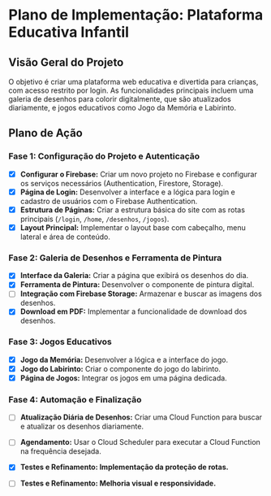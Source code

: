 # Plano de Implementação: Plataforma Educativa Infantil

## Visão Geral do Projeto

O objetivo é criar uma plataforma web educativa e divertida para crianças, com acesso restrito por login. As funcionalidades principais incluem uma galeria de desenhos para colorir digitalmente, que são atualizados diariamente, e jogos educativos como Jogo da Memória e Labirinto.

## Plano de Ação

### Fase 1: Configuração do Projeto e Autenticação

- [x] **Configurar o Firebase:** Criar um novo projeto no Firebase e configurar os serviços necessários (Authentication, Firestore, Storage).
- [x] **Página de Login:** Desenvolver a interface e a lógica para login e cadastro de usuários com o Firebase Authentication.
- [x] **Estrutura de Páginas:** Criar a estrutura básica do site com as rotas principais (`/login`, `/home`, `/desenhos`, `/jogos`).
- [x] **Layout Principal:** Implementar o layout base com cabeçalho, menu lateral e área de conteúdo.

### Fase 2: Galeria de Desenhos e Ferramenta de Pintura

- [x] **Interface da Galeria:** Criar a página que exibirá os desenhos do dia.
- [x] **Ferramenta de Pintura:** Desenvolver o componente de pintura digital.
- [ ] **Integração com Firebase Storage:** Armazenar e buscar as imagens dos desenhos.
- [x] **Download em PDF:** Implementar a funcionalidade de download dos desenhos.

### Fase 3: Jogos Educativos

- [x] **Jogo da Memória:** Desenvolver a lógica e a interface do jogo.
- [x] **Jogo do Labirinto:** Criar o componente do jogo do labirinto.
- [x] **Página de Jogos:** Integrar os jogos em uma página dedicada.

### Fase 4: Automação e Finalização

- [ ] **Atualização Diária de Desenhos:** Criar uma Cloud Function para buscar e atualizar os desenhos diariamente.
- [ ] **Agendamento:** Usar o Cloud Scheduler para executar a Cloud Function na frequência desejada.
- [x] **Testes e Refinamento: Implementação da proteção de rotas.**
- [ ] **Testes e Refinamento: Melhoria visual e responsividade.**

